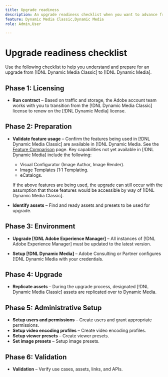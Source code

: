 ```yaml
---
title: Upgrade readiness
description: An upgrade readiness checklist when you want to advance from [!DNL Adobe Dynamic Media Classic] to [!DNL Dynamic Media] on [!DNL Adobe Experience Manager].
feature: Dynamic Media Classic,Dynamic Media
role: Admin,User

---
```


# Upgrade readiness checklist

Use the following checklist to help you understand and prepare for an upgrade from [!DNL Dynamic Media Classic] to [!DNL Dynamic Media].

## Phase 1: Licensing

* **Run contract** &ndash; Based on traffic and storage, the Adobe account team works with you to transition from the [!DNL Dynamic Media Classic] license to renew on the [!DNL Dynamic Media] license.

## Phase 2: Preparation

* **Validate feature usage** &ndash; Confirm the features being used in [!DNL Dynamic Media Classic] are available in [!DNL Dynamic Media. See the [Feature Comparison](/help/upgrade-feature-comparison.md) page. Key capabilities not yet available in [!DNL Dynamic Media] include the following:

  * Visual Configurator (Image Author, Image Render).
  * Image Templates (1:1 Templating.
  * eCatalogs.

  If the above features are being used, the upgrade can still occur with the assumption that those features would be accessible by way of [!DNL Dynamic Media Classic].

* **Identify assets** &ndash; Find and ready assets and presets to be used for upgrade.

## Phase 3: Environment

* **Upgrade [!DNL Adobe Experience Manager]** &ndash; All instances of [!DNL Adobe Experience Manager] must be updated to the latest version.

* **Setup [!DNL Dynamic Media]** &ndash; Adobe Consulting or Partner configures [!DNL Dynamic Media with your credentials.

## Phase 4: Upgrade

* **Replicate assets** &ndash; During the upgrade process, designated [!DNL Dynamic Media Classic] assets are replicated over to Dynamic Media.

## Phase 5: Administrative Setup

* **Setup users and permissions** &ndash; Create users and grant appropriate permissions.
* **Setup video encoding profiles**  &ndash; Create video encoding profiles.
* **Setup viewer presets**  &ndash; Create viewer presets.
* **Set image presets**  &ndash; Setup image presets.

## Phase 6: Validation

* **Validation** &ndash; Verify use cases, assets, links, and APIs.